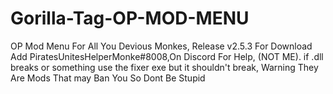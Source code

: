 # Gorilla-Tag-OP-MOD-MENU
OP Mod Menu For All You Devious Monkes, 
Release v2.5.3 For Download
Add PiratesUnitesHelperMonke#8008,On Discord For Help,
(NOT ME).
if .dll breaks or something use the fixer exe but it shouldn't break,
Warning They Are Mods That may Ban You So Dont Be Stupid
